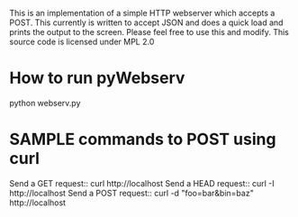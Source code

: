 
This is an implementation of a simple HTTP webserver which accepts a POST. This currently is written to accept JSON and does a quick load and prints the output to the screen. Please feel free to use this and modify. This source code is licensed under MPL 2.0

# How to run pyWebserv
python webserv.py <port number>

# SAMPLE commands to POST using curl
Send a GET request::
    curl http://localhost
Send a HEAD request::
    curl -I http://localhost
Send a POST request::
    curl -d "foo=bar&bin=baz" http://localhost
